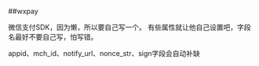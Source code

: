 ##wxpay

微信支付SDK，因为懒，所以要自己写一个。
有些属性就让他自己设置吧，字段名最好不要自己写，怕写错。

appid、mch_id、notify_url、nonce_str、sign字段会自动补缺